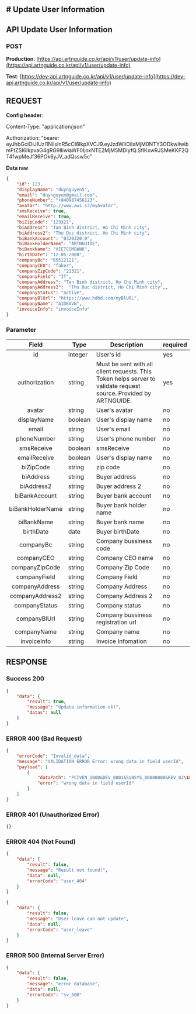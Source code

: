 ## # **Update User Information**

## **API Update User Information**

### **POST**

**Production**: [https://api.artnguide.co.kr/api/v1/user/update-info](https://api.artnguide.co.kr/api/v1/user/update-info)

**Test**: [https://dev-api.artnguide.co.kr/api/v1/user/update-info](https://dev-api.artnguide.co.kr/api/v1/user/update-info)

## **REQUEST**

**Config header**:

Content-Type: "application/json"

Authorization: "bearer eyJhbGciOiJIUzI1NiIsInR5cCI6IkpXVCJ9.eyJzdWIiOiIxMjM0NTY3ODkwIiwibmFtZSI6IkpvaG4gRG9lIiwiaWF0IjoxNTE2MjM5MDIyfQ.SflKxwRJSMeKKF2QT4fwpMeJf36POk6yJV_adQssw5c"

**Data raw**

```json
{
    "id": 123,
    "displayName": "duynguyen5",
    "email": "duynguyen@gmail.com",
    "phoneNumber": "+840987456123",
    "avatar": "http://www.aws.s3/myAvatar",
    "smsReceive": true,
    "emailReceive": true,
    "biZipCode": "123321",
    "biAddress": "Tan Binh district, Ho Chi Minh city",
    "biAddress2": "Thu Duc district, Ho Chi Minh city",
    "biBankAccount": "0320320.0",
    "biBankHolderName": "ARTNGUIDE",
    "biBankName": "VIETCOMBANK",
    "birthDate": "12-05-2000",
    "companyBc": "65512121",
    "companyCEO": "faker",
    "companyZipCode": "21321",
    "companyField": "IT",
    "companyAddress": "Tan Binh district, Ho Chi Minh city",
    "companyAddress2":  "Thu Duc district, Ho Chi Minh city",,
    "companyStatus": "active",
    "companyBlUrl": "https://www.hdhd.com/myBlURL",
    "companyName": "AIDEAVN",
    "invoiceInfo": "invoiceInfo"
}
```

### **Parameter**

|      Field       | Type    | Description                                                                                                       | required |
| :--------------: | ------- | ----------------------------------------------------------------------------------------------------------------- | -------- |
|        id        | integer | User's id                                                                                                         | yes      |
|  authorization   | string  | Must be sent with all client requests. This Token helps server to validate request source. Provided by ARTNGUIDE. | yes      |
|      avatar      | string  | User's avatar                                                                                                     | no       |
|   displayName    | boolean | User's display name                                                                                               | no       |
|      email       | string  | User's email                                                                                                      | no       |
|   phoneNumber    | string  | User's phone number                                                                                               | no       |
|    smsReceive    | boolean | smsReceive                                                                                                        | no       |
|   emailReceive   | boolean | User's display name                                                                                               | no       |
|    biZipCode     | string  | zip code                                                                                                          | no       |
|    biAddress     | string  | Buyer address                                                                                                     | no       |
|    biAddress2    | string  | Buyer address 2                                                                                                   | no       |
|  biBankAccount   | string  | Buyer bank account                                                                                                | no       |
| biBankHolderName | string  | Buyer bank holder name                                                                                            | no       |
|    biBankName    | string  | Buyer bank name                                                                                                   | no       |
|    birthDate     | date    | Buyer birthDate                                                                                                   | no       |
|    companyBc     | string  | Company bussiness code                                                                                            | no       |
|    companyCEO    | string  | Company CEO name                                                                                                  | no       |
|  companyZipCode  | string  | Company Zip Code                                                                                                  | no       |
|   companyField   | string  | Company Field                                                                                                     | no       |
|  companyAddress  | string  | Company Address                                                                                                   | no       |
| companyAddress2  | string  | Company Address 2                                                                                                 | no       |
|  companyStatus   | string  | Company status                                                                                                    | no       |
|   companyBlUrl   | string  | Company bussiness registration url                                                                                | no       |
|   companyName    | string  | Company name                                                                                                      | no       |
|   invoiceInfo    | string  | Invoice Infomation                                                                                                | no       |

## **RESPONSE**

### **Success 200**

```json
{
    "data": {
        "result": true,
        "message": "Update information ok!",
        "datas": null
    }
}
```

### **ERROR 400 (Bad Request)**

```json
{
    "errorCode": "Invalid_data",
    "message": "VALIDATION ERROR Error: wrong data in field userId",
    "payload": [
        {
            "dataPath": "PCIVEN_1000&DEV_0001&SUBSYS_00000000&REV_02\1&08",
            "error": "wrong data in field userId"
        }
    ]
}
```

### **ERROR 401 (Unauthorized Error)**

```json
{}
```

### **ERROR 404 (Not Found)**

```json
{
    "data": {
        "result": false,
        "message": "Result not found!",
        "data": null,
        "errorCode": "user_404"
    }
}
```

```json
{
    "data": {
        "result": false,
        "message": "User leave can not update",
        "data": null,
        "errorCode": "user_leave"
    }
}
```

### **ERROR 500 (Internal Server Error)**

```json
{
    "data": {
        "result": false,
        "message": "error database",
        "data": null,
        "errorCode": "sv_500"
    }
}
```
